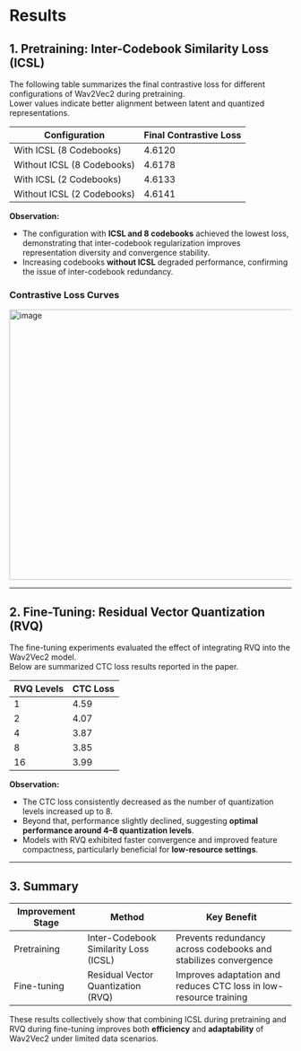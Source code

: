 # Results

## 1. Pretraining: Inter-Codebook Similarity Loss (ICSL)

The following table summarizes the final contrastive loss for different configurations of Wav2Vec2 during pretraining.  
Lower values indicate better alignment between latent and quantized representations.

| Configuration        | Final Contrastive Loss |
|----------------------|------------------------|
| With ICSL (8 Codebooks)     | 4.6120 |
| Without ICSL (8 Codebooks)  | 4.6178 |
| With ICSL (2 Codebooks)     | 4.6133 |
| Without ICSL (2 Codebooks)  | 4.6141 |

**Observation:**  
- The configuration with **ICSL and 8 codebooks** achieved the lowest loss, demonstrating that inter-codebook regularization improves representation diversity and convergence stability.  
- Increasing codebooks **without ICSL** degraded performance, confirming the issue of inter-codebook redundancy.

### Contrastive Loss Curves
<img width="687" height="482" alt="image" src="https://github.com/user-attachments/assets/98d4690d-260b-40b6-84ec-f9cb343dc3ed" />


---

## 2. Fine-Tuning: Residual Vector Quantization (RVQ)

The fine-tuning experiments evaluated the effect of integrating RVQ into the Wav2Vec2 model.  
Below are summarized CTC loss results reported in the paper.

| RVQ Levels | CTC Loss |
|-------------|-----------|
| 1 | 4.59 |
| 2 | 4.07 |
| 4 | 3.87 |
| 8 | 3.85 |
| 16 | 3.99 |

**Observation:**  
- The CTC loss consistently decreased as the number of quantization levels increased up to 8.  
- Beyond that, performance slightly declined, suggesting **optimal performance around 4–8 quantization levels**.  
- Models with RVQ exhibited faster convergence and improved feature compactness, particularly beneficial for **low-resource settings**.

---

## 3. Summary

| Improvement Stage | Method | Key Benefit |
|--------------------|---------|--------------|
| Pretraining | Inter-Codebook Similarity Loss (ICSL) | Prevents redundancy across codebooks and stabilizes convergence |
| Fine-tuning | Residual Vector Quantization (RVQ) | Improves adaptation and reduces CTC loss in low-resource training |

These results collectively show that combining ICSL during pretraining and RVQ during fine-tuning improves both **efficiency** and **adaptability** of Wav2Vec2 under limited data scenarios.
